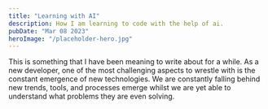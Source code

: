 ```yaml
---
title: "Learning with AI"
description: How I am learning to code with the help of ai.
pubDate: "Mar 08 2023"
heroImage: "/placeholder-hero.jpg"
---
```


This is something that I have been meaning to write about for a while. As a new developer, one of the most challenging aspects to wrestle with is the constant emergence of new technologies. We are constantly falling behind new trends, tools, and processes emerge whilst we are yet able to understand what problems they are even solving. 



